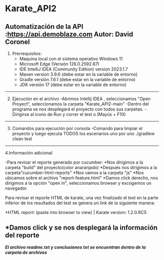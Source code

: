 # Karate_API2
Automatización de la API :https://api.demoblaze.com  Autor: David Coronel
-----------------------------------------------------------------------
1. Prerrequisitos:
	- Maquina local con el sistema operativo Windows 11
	- Microsoft Edge (Versión 126.0.2592.87)
	- IDE IntelliJ IDEA (Community Edition) version 2023.1.7
	- Maven version 3.9.6 (debe estar en la variable de entorno)
	- Gradle versión 7.6.1 (debe estar en la variable de entorno)
	- JDK versión 17  (debe estar en la variable de entorno)
----------------------------------------------------------------------

2. Ejecución en el archivo
-Abrimos Intellij IDEA , seleccionamos "Open Proyect", seleccionamos la carpeta "Karate_API2-main"
-Dentro del programa se nos desplegará el proyecto con todos sus carpetas.
-Dirigirse al ícono de Run y correr el test o (Mayús + F10)

--------------------------------------------------------------------------

3. Comandos para ejecución por consola
-Comando para limpiar el proyecto y luego ejecuta TODOS los escenarios uno por uno
./gradlew clean test

----------------------------------------------------------------------------------
4.Información adicional

-Para revisar el reporte generado por cucumber:
*Nos dirigimos a la carpeta "build" del proyecto(color anaranjado)
*Después nos dirigimos a la carpeta"cucumber-html-reports"
*Nos vamos a la carpeta "js"
*Nos ubicamos sobre el archivo "report-feature.html"
*Damos click derecho, nos dirigimos a la opción "open in", seleccionamos browser y 
escogemos un navegador.

Para revisar el reporte HTML de karate, una vez finalizado el test en la parte inferior
de los resultados del test se genera un link de la siguiente manera:

*HTML report: (paste into browser to view) | Karate version: 1.2.0.RC5

*Damos click y se nos desplegará la información del reporte
---------------------------------------------------------------------------------------------
*****El archivo readme.txt y conclusiones txt se encuentran dentro de la carpeta de archivos*****
